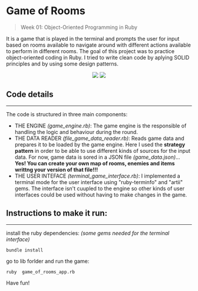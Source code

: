 

# Game of Rooms 
> Week 01: Object-Oriented Programming in Ruby

It is a game that is played in the terminal and prompts the user for input based on rooms available to navigate around with different actions available to perform in different rooms. The goal of this project was to practice object-oriented coding in Ruby. I tried to write clean code by aplying SOLID principles and by using some design patterns.


<p align="center">
		<img src="http://i67.tinypic.com/bhmxp2.png">
		<img src="http://i66.tinypic.com/w7d5dx.png">
</p>


## Code details
------------------

The code is structured in three main components: 

* THE ENGINE _(game_engine.rb)_: The game engine is the responsible of handling the logic and behaviour during the round.
* THE DATA READER _(file_game_data_reader.rb)_: Reads game data and prepares it to be loaded by the game engine. Here I used the **strategy pattern** in order to be able to use different kinds of sources for the input data. For now, game data is sored in a JSON file _(game_data.json)_... **Yes! You can create your own map of rooms, enemies and items writtng your version of that file!!!**
* THE USER INTEFACE _(terminal_game_interface.rb)_: I implemented a terminal mode for the user interface using "ruby-terminfo" and "artii" gems. The interface isn't cuupled to the engine so other kinds of user interfaces could be used without having to make changes in the game.


## Instructions to make it run:
------------------
install the ruby dependencies: _(some gems needed for the terminal interface)_

```
bundle install
```


go to lib forlder and run the game:

```
ruby  game_of_rooms_app.rb
```

Have fun!





